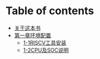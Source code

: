 # Table of contents

* [关于这本书]( README.md )
* [第一章环境配置]( environment/1-0-riscv.md )
	* [1-1RISCV工具安装]( environment/1-1-environment.md )
	* [1-2CPU及SOC说明]( environment/1-2-cpu.md)

